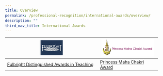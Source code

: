 ```yaml
---
title: Overview
permalink: /professional-recognition/international-awards/overview/
description: ""
third_nav_title: International Awards
---
```




| <a href="https://staging.d2dfevnwgxersp.amplifyapp.com/professional-recognition/International-Awards/DA-in-teaching-program/"><img style="width:25%" src="/images/prore23.png"></a> | <a href="https://staging.d2dfevnwgxersp.amplifyapp.com/professional-recognition/International-Awards/PMCA/"><img style="width:95%" src="/images/prore24.png"></a> |
|---|---|
| [Fulbright Distinguished Awards in Teaching](https://staging.d2dfevnwgxersp.amplifyapp.com/professional-recognition/International-Awards/DA-in-teaching-program/) | [Princess Maha Chakri Award](https://staging.d2dfevnwgxersp.amplifyapp.com/professional-recognition/International-Awards/PMCA/) |

